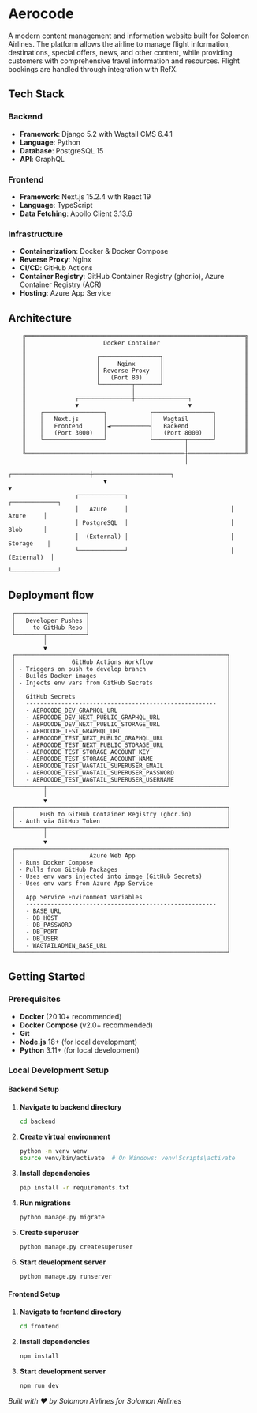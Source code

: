 # Aerocode

A modern content management and information website built for Solomon Airlines. The platform allows the airline to manage flight information, destinations, special offers, news, and other content, while providing customers with comprehensive travel information and resources. Flight bookings are handled through integration with RefX.

## Tech Stack

### Backend

- **Framework**: Django 5.2 with Wagtail CMS 6.4.1
- **Language**: Python
- **Database**: PostgreSQL 15
- **API**: GraphQL

### Frontend

- **Framework**: Next.js 15.2.4 with React 19
- **Language**: TypeScript
- **Data Fetching**: Apollo Client 3.13.6

### Infrastructure

- **Containerization**: Docker & Docker Compose
- **Reverse Proxy**: Nginx
- **CI/CD**: GitHub Actions
- **Container Registry**: GitHub Container Registry (ghcr.io), Azure Container Registry (ACR)
- **Hosting**: Azure App Service

## Architecture

```
    ╔══════════════════════════════════════════════════════════════╗
    ║                      Docker Container                        ║
    ║                                                              ║
    ║                    ┌─────────────────┐                       ║
    ║                    │     Nginx       │                       ║
    ║                    │ Reverse Proxy   │                       ║
    ║                    │   (Port 80)     │                       ║
    ║                    └─────────┬───────┘                       ║
    ║                              │                               ║
    ║              ┌───────────────┼───────────────┐               ║
    ║              ▼                               ▼               ║
    ║    ┌─────────────────┐            ┌─────────────────┐        ║
    ║    │   Next.js       │            │   Wagtail       │        ║
    ║    │   Frontend      │◄───────────┤   Backend       │        ║
    ║    │   (Port 3000)   │            │   (Port 8000)   │        ║
    ║    └─────────────────┘            └─────────┬───────┘        ║
    ║                                             │                ║
    ╚═════════════════════════════════════════════┼════════════════╝
                                                  │
                           ┌──────────────────────┼──────────────────────┐
                           ▼                                             ▼
                   ┌─────────────┐                             ┌─────────────┐
                   │   Azure     │                             │   Azure     │
                   │ PostgreSQL  │                             │   Blob      │
                   │  (External) │                             │  Storage    │
                   └─────────────┘                             │ (External)  │
                                                               └─────────────┘
```

## Deployment flow

```
 ┌────────────────────┐
 │   Developer Pushes │
 │     to GitHub Repo │
 └────────┬───────────┘
          │
          ▼
 ┌────────────────────────────────────────────────────────────┐
 │                GitHub Actions Workflow                     │
 │ - Triggers on push to develop branch                       │
 │ - Builds Docker images                                     │
 │ - Injects env vars from GitHub Secrets                     │
 │                                                            │
 │   GitHub Secrets                                           │
 │   ------------------------------------------------------   │
 │   - AEROCODE_DEV_GRAPHQL_URL                               │
 │   - AEROCODE_DEV_NEXT_PUBLIC_GRAPHQL_URL                   │
 │   - AEROCODE_DEV_NEXT_PUBLIC_STORAGE_URL                   │
 │   - AEROCODE_TEST_GRAPHQL_URL                              │
 │   - AEROCODE_TEST_NEXT_PUBLIC_GRAPHQL_URL                  │
 │   - AEROCODE_TEST_NEXT_PUBLIC_STORAGE_URL                  │
 │   - AEROCODE_TEST_STORAGE_ACCOUNT_KEY                      │
 │   - AEROCODE_TEST_STORAGE_ACCOUNT_NAME                     │
 │   - AEROCODE_TEST_WAGTAIL_SUPERUSER_EMAIL                  │
 │   - AEROCODE_TEST_WAGTAIL_SUPERUSER_PASSWORD               │
 │   - AEROCODE_TEST_WAGTAIL_SUPERUSER_USERNAME               │
 └────────┬───────────────────────────────────────────────────┘
          │
          ▼
 ┌────────────────────────────────────────────────────────────┐
 │       Push to GitHub Container Registry (ghcr.io)          │
 │ - Auth via GitHub Token                                    │
 └────────┬───────────────────────────────────────────────────┘
          │
          ▼
 ┌────────────────────────────────────────────────────────────┐
 │                     Azure Web App                          │
 │ - Runs Docker Compose                                      │
 │ - Pulls from GitHub Packages                               │
 │ - Uses env vars injected into image (GitHub Secrets)       │
 │ - Uses env vars from Azure App Service                     │
 │                                                            │
 │   App Service Environment Variables                        │
 │   ------------------------------------------------------   │
 │   - BASE_URL                                               │
 │   - DB_HOST                                                │
 │   - DB_PASSWORD                                            │
 │   - DB_PORT                                                │
 │   - DB_USER                                                │
 │   - WAGTAILADMIN_BASE_URL                                  │
 └────────────────────────────────────────────────────────────┘
```

## Getting Started

### Prerequisites

- **Docker** (20.10+ recommended)
- **Docker Compose** (v2.0+ recommended)
- **Git**
- **Node.js** 18+ (for local development)
- **Python** 3.11+ (for local development)

### Local Development Setup

#### Backend Setup

1. **Navigate to backend directory**

   ```bash
   cd backend
   ```

2. **Create virtual environment**

   ```bash
   python -m venv venv
   source venv/bin/activate  # On Windows: venv\Scripts\activate
   ```

3. **Install dependencies**

   ```bash
   pip install -r requirements.txt
   ```

4. **Run migrations**

   ```bash
   python manage.py migrate
   ```

5. **Create superuser**

   ```bash
   python manage.py createsuperuser
   ```

6. **Start development server**
   ```bash
   python manage.py runserver
   ```

#### Frontend Setup

1. **Navigate to frontend directory**

   ```bash
   cd frontend
   ```

2. **Install dependencies**

   ```bash
   npm install
   ```

3. **Start development server**
   ```bash
   npm run dev
   ```

_Built with ❤️ by Solomon Airlines for Solomon Airlines_
